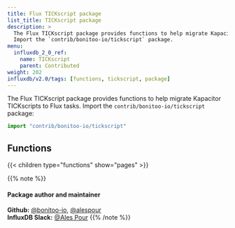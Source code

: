 ```yaml
---
title: Flux TICKscript package
list_title: TICKscript package
description: >
  The Flux TICKscript package provides functions to help migrate Kapacitor TICKscripts to Flux tasks.
  Import the `contrib/bonitoo-io/tickscript` package.
menu:
  influxdb_2_0_ref:
    name: TICKscript
    parent: Contributed
weight: 202
influxdb/v2.0/tags: [functions, tickscript, package]
---
```


The Flux TICKscript package provides functions to help migrate Kapacitor TICKscripts to Flux tasks.
Import the `contrib/bonitoo-io/tickscript` package:

```js
import "contrib/bonitoo-io/tickscript"
```

## Functions
{{< children type="functions" show="pages" >}}

{{% note %}}
#### Package author and maintainer
**Github:** [@bonitoo-io](https://github.com/bonitoo-io), [@alespour](https://github.com/alespour)  
**InfluxDB Slack:** [@Ales Pour](https://influxdata.com/slack)
{{% /note %}}
